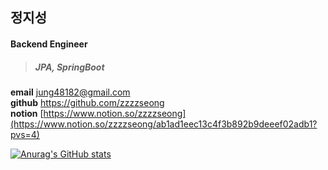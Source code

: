 ## 정지성

#### Backend Engineer

> ##### JPA, SpringBoot

**email** <jung48182@gmail.com><br> 
**github** <https://github.com/zzzzseong><br>
**notion** [https://www.notion.so/zzzzseong](https://www.notion.so/zzzzseong/ab1ad1eec13c4f3b892b9deeef02adb1?pvs=4)<br>

[![Anurag's GitHub stats](https://github-readme-stats-five-rosy-16.vercel.app/api?username=zzzzseong&show_icons=true&theme=radical)](https://github.com/anuraghazra/github-readme-stats)

<!--
**zzzzseong/zzzzseong** is a ✨ _special_ ✨ repository because its `README.md` (this file) appears on your GitHub profile.

Here are some ideas to get you started:

- 🔭 I’m currently working on ...
- 🌱 I’m currently learning ...
- 👯 I’m looking to collaborate on ...
- 🤔 I’m looking for help with ...
- 💬 Ask me about ...
- 📫 How to reach me: ...
- 😄 Pronouns: ...
- ⚡ Fun fact: ...
-->

